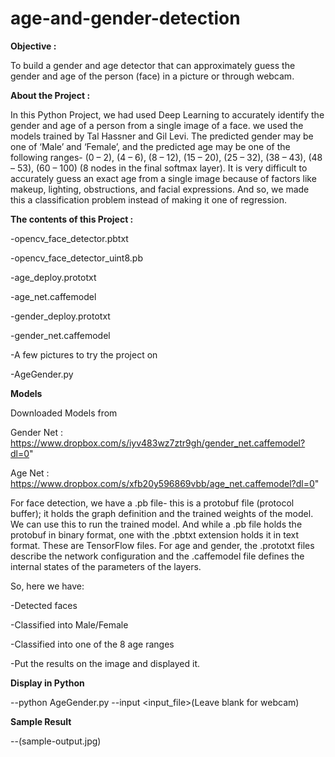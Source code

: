 # age-and-gender-detection

**Objective :**

To build a gender and age detector that can approximately guess the gender and age of the person (face) in a picture or through webcam.

**About the Project :**

In this Python Project, we had used Deep Learning to accurately identify the gender and age of a person from a single image of a face. 
we used the models trained by Tal Hassner and Gil Levi. The predicted gender may be one of ‘Male’ and ‘Female’, 
and the predicted age may be one of the following ranges- (0 – 2), (4 – 6), (8 – 12), (15 – 20), (25 – 32), (38 – 43),
(48 – 53), (60 – 100) (8 nodes in the final softmax layer). It is very difficult to accurately guess an exact age from a single image
because of factors like makeup, lighting, obstructions, and facial expressions.
And so, we made this a classification problem instead of making it one of regression.

**The contents of this Project :**

-opencv_face_detector.pbtxt

-opencv_face_detector_uint8.pb

-age_deploy.prototxt

-age_net.caffemodel

-gender_deploy.prototxt

-gender_net.caffemodel

-A few pictures to try the project on

-AgeGender.py

**Models**

Downloaded Models from

Gender Net : https://www.dropbox.com/s/iyv483wz7ztr9gh/gender_net.caffemodel?dl=0"

Age Net : https://www.dropbox.com/s/xfb20y596869vbb/age_net.caffemodel?dl=0"


For face detection, we have a .pb file- this is a protobuf file (protocol buffer); it holds the graph definition and the trained weights of the model. We can use this to run the trained model. And while a .pb file holds the protobuf in binary format, one with the .pbtxt extension holds it in text format. These are TensorFlow files. For age and gender, the .prototxt files describe the network configuration and the .caffemodel file defines the internal states of the parameters of the layers.

So, here we have:

-Detected faces

-Classified into Male/Female

-Classified into one of the 8 age ranges

-Put the results on the image and displayed it.

**Display in Python**

--python AgeGender.py --input <input_file>(Leave blank for webcam)

**Sample Result**

--(sample-output.jpg)
